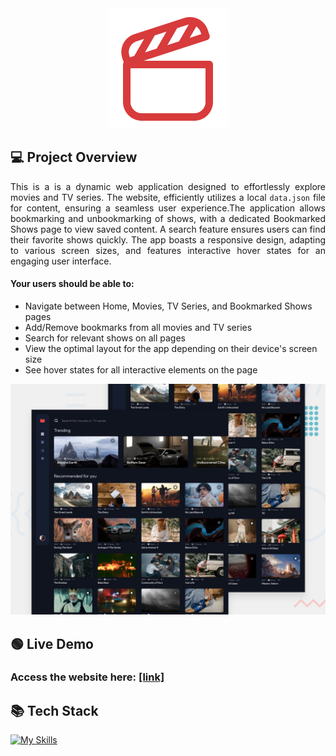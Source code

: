 <div align="center">
<img src="public/logo.svg" alt='logo'></img>
</div>

## 💻 Project Overview

<p align="justify">This is a is a dynamic web application designed to effortlessly explore movies and TV series. The website, efficiently utilizes a local <code>data.json</code> file for content, ensuring a seamless user experience.The application allows bookmarking and unbookmarking of shows, with a dedicated Bookmarked Shows page to view saved content. A search feature ensures users can find their favorite shows quickly. The app boasts a responsive design, adapting to various screen sizes, and features interactive hover states for an engaging user interface.

</p>
<p align="justify">
<h4>Your users should be able to:</h4>

<ul>
<li>Navigate between Home, Movies, TV Series, and Bookmarked Shows pages</li>
<li>Add/Remove bookmarks from all movies and TV series
</li>
<li>Search for relevant shows on all pages
</li>
<li>View the optimal layout for the app depending on their device's screen size
</li>
<li>See hover states for all interactive elements on the page
</li>
</ul>
</p>

<img src="public/preview.jpg" alt='preview-image'></img>

## 🟢 Live Demo

<h3 align="justify">
Access the website here: <a href="https://entertainment-web-app-beige.vercel.app/">[link]</a>
</h3>

## 📚 Tech Stack

[![My Skills](https://skillicons.dev/icons?i=next,react,typescript,tailwindcss,&perline=4)](https://skillicons.dev)
